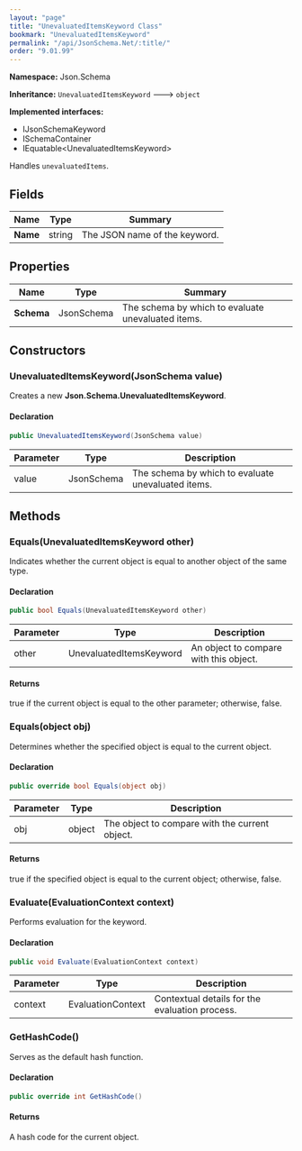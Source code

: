 ```yaml
---
layout: "page"
title: "UnevaluatedItemsKeyword Class"
bookmark: "UnevaluatedItemsKeyword"
permalink: "/api/JsonSchema.Net/:title/"
order: "9.01.99"
---
```

**Namespace:** Json.Schema

**Inheritance:**
`UnevaluatedItemsKeyword`
 🡒 
`object`

**Implemented interfaces:**

- IJsonSchemaKeyword
- ISchemaContainer
- IEquatable\<UnevaluatedItemsKeyword\>

Handles `unevaluatedItems`.

## Fields

| Name | Type | Summary |
|---|---|---|
| **Name** | string | The JSON name of the keyword. |
## Properties

| Name | Type | Summary |
|---|---|---|
| **Schema** | JsonSchema | The schema by which to evaluate unevaluated items. |
## Constructors

### UnevaluatedItemsKeyword(JsonSchema value)

Creates a new **Json.Schema.UnevaluatedItemsKeyword**.

#### Declaration

```c#
public UnevaluatedItemsKeyword(JsonSchema value)
```
| Parameter | Type | Description |
|---|---|---|
| value | JsonSchema | The schema by which to evaluate unevaluated items. |

## Methods

### Equals(UnevaluatedItemsKeyword other)

Indicates whether the current object is equal to another object of the same type.

#### Declaration

```c#
public bool Equals(UnevaluatedItemsKeyword other)
```
| Parameter | Type | Description |
|---|---|---|
| other | UnevaluatedItemsKeyword | An object to compare with this object. |

#### Returns

true if the current object is equal to the <paramref name="other">other</paramref> parameter; otherwise, false.

### Equals(object obj)

Determines whether the specified object is equal to the current object.

#### Declaration

```c#
public override bool Equals(object obj)
```
| Parameter | Type | Description |
|---|---|---|
| obj | object | The object to compare with the current object. |

#### Returns

true if the specified object  is equal to the current object; otherwise, false.

### Evaluate(EvaluationContext context)

Performs evaluation for the keyword.

#### Declaration

```c#
public void Evaluate(EvaluationContext context)
```
| Parameter | Type | Description |
|---|---|---|
| context | EvaluationContext | Contextual details for the evaluation process. |

### GetHashCode()

Serves as the default hash function.

#### Declaration

```c#
public override int GetHashCode()
```

#### Returns

A hash code for the current object.

